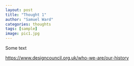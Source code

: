 ```yaml
---
layout: post
title: "Thought 1"
author: "Samuel Ward"
categories: thoughts
tags: [sample]
image: pic1.jpg
---
```


Some text

https://www.designcouncil.org.uk/who-we-are/our-history